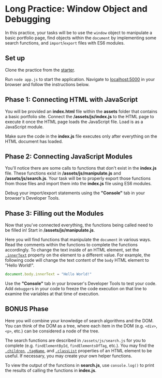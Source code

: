 # Long Practice: Window Object and Debugging

In this practice, your tasks will be to use the `window` object to manipulate a
basic portfolio page, find objects within the `document` by implementing some
search functions, and `import`/`export` files with ES6 modules.

## Set up

Clone the practice from the [starter].

Run `node app.js` to start the application. Navigate to [localhost:5000] in your
browser and follow the instructions below.

## Phase 1: Connecting HTML with JavaScript

You will be provided an __index.html__ file within the __assets__ folder that
contains a basic portfolio site. Connect the __/assets/js/index.js__ to the HTML
page to execute it once the HTML page loads the JavaScript file. Load is as a
JavaScript module.

Make sure the code in the __index.js__ file executes only after everything on
the HTML document has loaded.

## Phase 2: Connecting JavaScript Modules

You'll notice there are some calls to functions that don't exist in the
__index.js__ file. These functions exist in __/assets/js/manipulate.js__ and
__/assets/js/search.js__. Your task will be to properly export those functions
from those files and import them into the __index.js__ file using ES6 modules.

Debug your import/export statements using the __"Console"__ tab in your browser's
Developer Tools.

## Phase 3: Filling out the Modules

Now that you've connected everything, the functions being called need to be
filled in! Start in __/assets/js/manipulate.js__.

Here you will find functions that manipulate the `document` in various ways.
Read the comments within the functions to complete the functions accordingly. To
change the text inside of an HTML element, set the [`.innerText`] property on
the element to a different value. For example, the following code will change
the text content of the `body` HTML element to "Hello World!".

```js
document.body.innerText = "Hello World!"
```

Use the __"Console"__ tab in your browser's Developer Tools to test your code. Add
`debugger`s in your code to freeze the code execution on that line to
examine the variables at that time of execution.

## BONUS Phase
Here you will combine your knowledge of
search algorithms and the DOM. You can think of the DOM as a tree,
where each item in the DOM (e.g. `<div>`, `<p>`, etc.) can be considered a
node of the tree.

The search functions are described in `/assets/js/search.js` for you to complete (e.g.
`findElementById`, `findElementsOfTag`, etc.). You may find the [`.children`],
[`.tagName`], and [`.classList`] properties of an HTML element to be useful. If
necessary, you may create your own helper functions.

To view the output of the functions in __search.js__, use `console.log()` to
print the results of calling the functions in __index.js__.

[starter]: https://github.com/appacademy/practice-for-week-09-window-object-and-debugger-long-practice
[localhost:5000]: http://localhost:5000
[`.innerText`]: https://developer.mozilla.org/en-US/docs/Web/API/HTMLElement/innerText
[`.children`]: https://developer.mozilla.org/en-US/docs/Web/API/Element/children
[`.tagName`]: https://developer.mozilla.org/en-US/docs/Web/API/Element/tagName
[`.classList`]: https://developer.mozilla.org/en-US/docs/Web/API/Element/classList